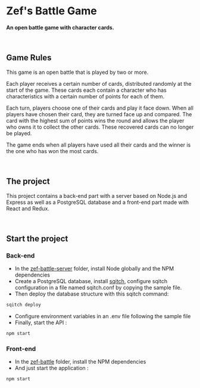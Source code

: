 # Zef's Battle Game

**An open battle game with character cards.**

&nbsp;

## Game Rules

This game is an open battle that is played by two or more.

Each player receives a certain number of cards, distributed randomly at the start of the game. These cards each contain a character who has characteristics with a certain number of points for each of them.

Each turn, players choose one of their cards and play it face down. When all players have chosen their card, they are turned face up and compared. The card with the highest sum of points wins the round and allows the player who owns it to collect the other cards. These recovered cards can no longer be played.

The game ends when all players have used all their cards and the winner is the one who has won the most cards.

&nbsp;

## The project

This project contains a back-end part with a server based on Node.js and Express as well as a PostgreSQL database and a front-end part made with React and Redux.

&nbsp;

## Start the project

### Back-end

- In the [zef-battle-server](./zef-battle-server) folder, install Node globally and the NPM dependencies
- Create a PostgreSQL database, install [sqitch](https://sqitch.org), configure sqitch configuration in a file named sqitch.conf by copying the sample file.
- Then deploy the database structure with this sqitch command:
 ```sh
 sqitch deploy
 ```
- Configure environment variables in an .env file following the sample file
- Finally, start the API :
```sh
npm start
```

### Front-end
- In the [zef-battle](./zef-battle) folder, install the NPM dependencies
- And just start the application :
```sh
npm start
```
